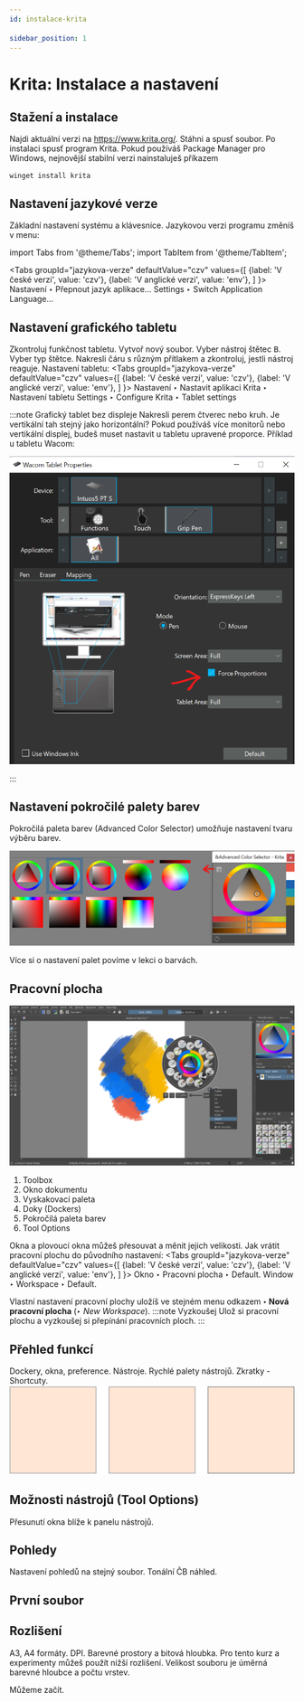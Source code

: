 ```yaml
---
id: instalace-krita

sidebar_position: 1
---
```


# Krita: Instalace a nastavení

## Stažení a instalace

Najdi aktuální verzi na https://www.krita.org/. Stáhni a spusť soubor.  Po instalaci spusť program Krita. Pokud používáš Package Manager pro Windows, nejnovější stabilní verzi nainstaluješ příkazem

```
winget install krita
```

## Nastavení jazykové verze
Základní nastavení systému a klávesnice.
Jazykovou verzi programu změníš v menu:

import Tabs from '@theme/Tabs';
import TabItem from '@theme/TabItem';

<Tabs
  groupId="jazykova-verze"
  defaultValue="czv"
  values={[
    {label: 'V české verzi', value: 'czv'},
    {label: 'V anglické verzi', value: 'env'},
  ]
}>
<TabItem value="czv">Nastavení ‣ Přepnout jazyk aplikace...</TabItem>
<TabItem value="env">Settings ‣ Switch Application Language...</TabItem>
</Tabs>

## Nastavení grafického tabletu
Zkontroluj funkčnost tabletu. Vytvoř nový soubor. Vyber nástroj štětec <kbd>B</kbd>. Vyber typ štětce. Nakresli čáru s různým přítlakem a zkontroluj, jestli nástroj reaguje. Nastavení tabletu:
<Tabs
  groupId="jazykova-verze"
  defaultValue="czv"
  values={[
    {label: 'V české verzi', value: 'czv'},
    {label: 'V anglické verzi', value: 'env'},
  ]
}>
<TabItem value="czv">Nastavení ‣ Nastavit aplikaci Krita ‣ Nastavení tabletu</TabItem>
<TabItem value="env">Settings ‣ Configure Krita ‣ Tablet settings </TabItem>
</Tabs>

:::note Grafický tablet bez displeje
Nakresli perem čtverec nebo kruh. Je vertikální tah stejný jako horizontální? Pokud používáš více monitorů nebo vertikální displej, budeš muset nastavit u tabletu upravené proporce. Příklad u tabletu Wacom:

![image](./images/wacom-setup.png)

:::

## Nastavení pokročilé palety barev
Pokročilá paleta barev (Advanced Color Selector) umožňuje nastavení tvaru výběru barev.

![image](./images/krita-colorselector.png)

Více si o nastavení palet povíme v lekci o barvách.

## Pracovní plocha


![image](./images/kritaplocha-cz.png)

1. Toolbox
2. Okno dokumentu
3. Vyskakovací paleta
4. Doky (Dockers)
5. Pokročilá paleta barev
6. Tool Options


Okna a plovoucí okna můžeš přesouvat a měnit jejich velikosti. Jak vrátit pracovní plochu do původního nastavení:
<Tabs
  groupId="jazykova-verze"
  defaultValue="czv"
  values={[
    {label: 'V české verzi', value: 'czv'},
    {label: 'V anglické verzi', value: 'env'},
  ]
}>
<TabItem value="czv">Okno ‣ Pracovní plocha ‣ Default.</TabItem>
<TabItem value="env">Window ‣ Workspace ‣ Default.</TabItem>
</Tabs>

Vlastní nastavení pracovní plochy uložíš ve stejném menu odkazem **‣ Nová pracovní plocha** (*‣ New Workspace*).
:::note Vyzkoušej
Ulož si pracovní plochu a vyzkoušej si přepínání pracovních ploch.
:::
## Přehled funkcí
Dockery, okna, preference. Nástroje. Rychlé palety nástrojů. Zkratky - Shortcuty.
![image](../img/aka-moc.svg)
## Možnosti nástrojů (Tool Options)
Přesunutí okna blíže k panelu nástrojů.

## Pohledy
Nastavení pohledů na stejný soubor. Tonální ČB náhled.
## První soubor
## Rozlišení
A3, A4 formáty. DPI. Barevné prostory a bitová hloubka. Pro tento kurz a experimenty můžeš použít nižší rozlišení. Velikost souboru je úměrná barevné hloubce a počtu vrstev.

Můžeme začít.
